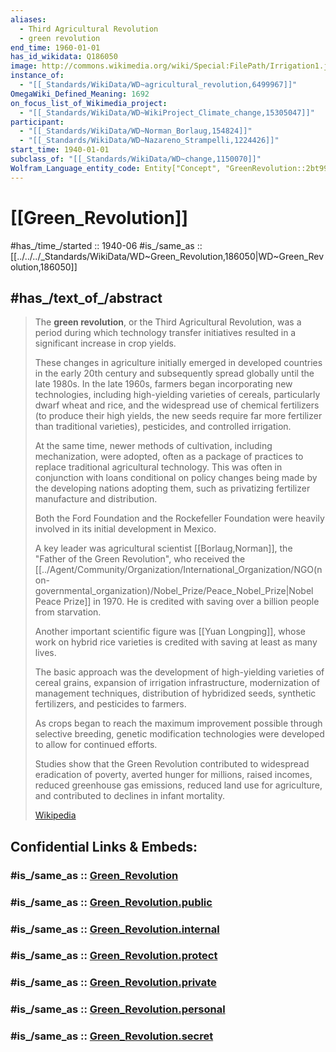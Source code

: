 ```yaml
---
aliases:
  - Third Agricultural Revolution
  - green revolution
end_time: 1960-01-01
has_id_wikidata: Q186050
image: http://commons.wikimedia.org/wiki/Special:FilePath/Irrigation1.jpg
instance_of:
  - "[[_Standards/WikiData/WD~agricultural_revolution,6499967]]"
OmegaWiki_Defined_Meaning: 1692
on_focus_list_of_Wikimedia_project:
  - "[[_Standards/WikiData/WD~WikiProject_Climate_change,15305047]]"
participant:
  - "[[_Standards/WikiData/WD~Norman_Borlaug,154824]]"
  - "[[_Standards/WikiData/WD~Nazareno_Strampelli,1224426]]"
start_time: 1940-01-01
subclass_of: "[[_Standards/WikiData/WD~change,1150070]]"
Wolfram_Language_entity_code: Entity["Concept", "GreenRevolution::2bt99"]
---
```


# [[Green_Revolution]] 

#has_/time_/started :: 1940-06 
#is_/same_as :: [[../../../_Standards/WikiData/WD~Green_Revolution,186050|WD~Green_Revolution,186050]] 

## #has_/text_of_/abstract 

> The **green revolution**, or the Third Agricultural Revolution, was a period during which 
> technology transfer initiatives resulted in a significant increase in crop yields. 
> 
> These changes in agriculture initially emerged in developed countries in the early 20th century 
> and subsequently spread globally until the late 1980s. 
> In the late 1960s, farmers began incorporating new technologies, 
> including high-yielding varieties of cereals, particularly dwarf wheat and rice, 
> and the widespread use of chemical fertilizers (to produce their high yields, 
> the new seeds require far more fertilizer than traditional varieties), pesticides, and controlled irrigation. 
>
> At the same time, newer methods of cultivation, including mechanization, were adopted, 
> often as a package of practices to replace traditional agricultural technology. 
> This was often in conjunction with 
> loans conditional on policy changes being made by the developing nations adopting them, 
> such as privatizing fertilizer manufacture and distribution.
>
> Both the Ford Foundation and the Rockefeller Foundation 
> were heavily involved in its initial development in Mexico. 
> 
> A key leader was agricultural scientist [[Borlaug,Norman]], the "Father of the Green Revolution", 
> who received the [[../Agent/Community/Organization/International_Organization/NGO(non-governmental_organization)/Nobel_Prize/Peace_Nobel_Prize|Nobel Peace Prize]] in 1970. 
> He is credited with saving over a billion people from starvation. 
> 
> Another important scientific figure was [[Yuan Longping]], 
> whose work on hybrid rice varieties is credited with saving at least as many lives. 
> 
> The basic approach was the development of high-yielding varieties of cereal grains, 
> expansion of irrigation infrastructure, modernization of management techniques, 
> distribution of hybridized seeds, synthetic fertilizers, and pesticides to farmers. 
> 
> As crops began to reach the maximum improvement possible through selective breeding, 
> genetic modification technologies were developed to allow for continued efforts.
>
> Studies show that the Green Revolution contributed to widespread eradication of poverty, 
> averted hunger for millions, raised incomes, reduced greenhouse gas emissions, 
> reduced land use for agriculture, and contributed to declines in infant mortality.
>
> [Wikipedia](https://en.wikipedia.org/wiki/Green%20Revolution) 


## Confidential Links & Embeds: 

### #is_/same_as :: [Green_Revolution](/_Standards/Society/Economics/Green_Revolution.md) 

### #is_/same_as :: [Green_Revolution.public](/_public/Society/Economics/Green_Revolution.public.md) 

### #is_/same_as :: [Green_Revolution.internal](/_internal/Society/Economics/Green_Revolution.internal.md) 

### #is_/same_as :: [Green_Revolution.protect](/_protect/Society/Economics/Green_Revolution.protect.md) 

### #is_/same_as :: [Green_Revolution.private](/_private/Society/Economics/Green_Revolution.private.md) 

### #is_/same_as :: [Green_Revolution.personal](/_personal/Society/Economics/Green_Revolution.personal.md) 

### #is_/same_as :: [Green_Revolution.secret](/_secret/Society/Economics/Green_Revolution.secret.md)

